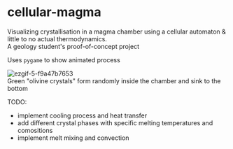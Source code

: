 # cellular-magma
Visualizing crystallisation in a magma chamber using a cellular automaton &amp; little to no actual thermodynamics.  
A geology student's proof-of-concept project

Uses `pygame` to show animated process 

![ezgif-5-f9a47b7653](https://user-images.githubusercontent.com/5527207/232070472-73a87206-5f6d-4f9c-a04d-5495123253a9.gif)  
Green "olivine crystals" form randomly inside the chamber and sink to the bottom  

TODO:
- implement cooling process and heat transfer
- add different crystal phases with specific melting temperatures and comositions
- implement melt mixing and convection

